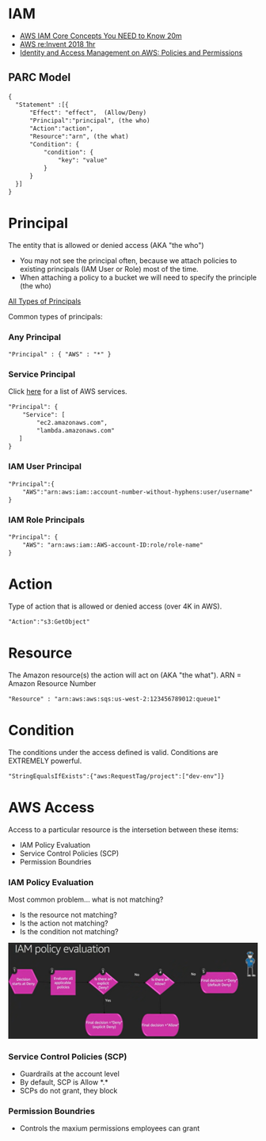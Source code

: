 # IAM
- [AWS IAM Core Concepts You NEED to Know 20m](https://youtu.be/_ZCTvmaPgao)
- [AWS re:Invent 2018 1hr](https://youtu.be/YQsK4MtsELU)
- [Identity and Access Management on AWS: Policies and Permissions](
https://app.pluralsight.com/library/courses/identity-access-management-aws-policies-permissions/table-of-contents)

## PARC Model
```
{
  "Statement" :[{
      "Effect": "effect",  (Allow/Deny)
      "Principal":"principal", (the who)
      "Action":"action", 
      "Resource":"arn", (the what)
      "Condition": {
          "condition": {
              "key": "value"
          }
      }
  }]
}
```

# Principal
The entity that is allowed or denied access (AKA "the who") 

- You may not see the principal often, because we attach policies to existing principals (IAM User or Role) most of the time.
- When attaching a policy to a bucket we will need to specify the principle (the who)

[All Types of Principals](https://docs.aws.amazon.com/IAM/latest/UserGuide/reference_policies_elements_principal.html)

Common types of principals:

### Any Principal
```
"Principal" : { "AWS" : "*" }
```

### Service Principal 
Click [here](service-principals.md) for a list of AWS services.

```
"Principal": {
    "Service": [
        "ec2.amazonaws.com",
        "lambda.amazonaws.com"
   ]
}
```

### IAM User Principal
```
"Principal":{
    "AWS":"arn:aws:iam::account-number-without-hyphens:user/username"
}
```

### IAM Role Principals
```
"Principal": { 
    "AWS": "arn:aws:iam::AWS-account-ID:role/role-name" 
}
```

# Action
Type of action that is allowed or denied access (over 4K in AWS).

```
"Action":"s3:GetObject"
```

# Resource
The Amazon resource(s) the action will act on (AKA "the what"). ARN = Amazon Resource Number

```
"Resource" : "arn:aws:aws:sqs:us-west-2:123456789012:queue1"
```

# Condition
The conditions under the access defined is valid.  Conditions are 
EXTREMELY powerful.
```
"StringEqualsIfExists":{"aws:RequestTag/project":["dev-env"]}
```

# AWS Access
Access to a particular resource is the intersetion between these items:
  - IAM Policy Evaluation
  - Service Control Policies (SCP)
  - Permission Boundries

### IAM Policy Evaluation
Most common problem... what is not matching?
  - Is the resource not matching?
  - Is the action not matching?
  - Is the condition not matching?

![](./docs/iam-policy-enforcement.png)

### Service Control Policies (SCP)
- Guardrails at the account level
- By default, SCP is Allow \*.\*
- SCPs do not grant, they block

### Permission Boundries
- Controls the maxium permissions employees can grant
